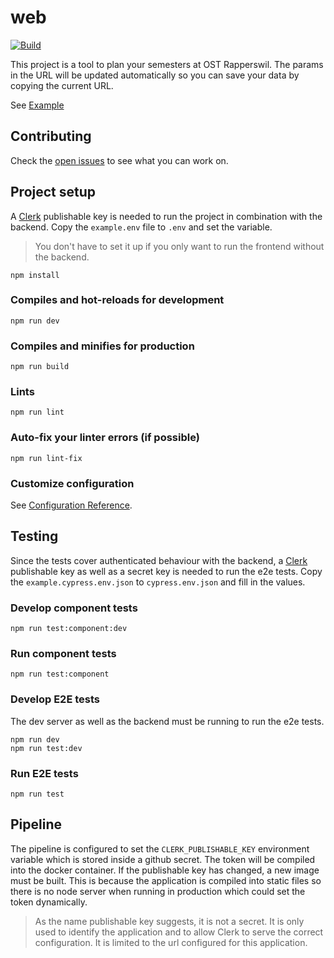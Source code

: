 # web

[![Build](https://github.com/lost-university/web/actions/workflows/ci.yml/badge.svg?branch=main)](https://github.com/lost-university/web/actions/workflows/ci.yml)

This project is a tool to plan your semesters at OST Rapperswil. The params in the URL will be updated automatically so you can save your data by copying the current URL.

See [Example](https://lost.university/#/plan/RheKoI_OOP1_AutPy_CN1_DMI_An1I-FP_OOP2_DigCod_CySec_AutoSpr_An2I-WE1_AlgDat_Bsys1_AIFo_Dbs1_EnglScience-ParProg_SecSoW_Bsys2_AIAp_DatEng_KommIng2-PmQm_CoBau_MsTe_CPl_SEP1_ExEv-CPlA_DSy_SEProj_SEP2_DigBusI-PF_AppArch_SAI21_WI2-CldSol_BAI21_PhAI)

## Contributing
Check the [open issues](https://github.com/lost-university/web/issues) to see what you can work on.

## Project setup

A [Clerk](https://clerk.com/) publishable key is needed to run the project in combination with the backend. Copy the `example.env` file to `.env` and set the variable. 
> You don't have to set it up if you only want to run the frontend without the backend. 

```
npm install
```

### Compiles and hot-reloads for development
```
npm run dev
```

### Compiles and minifies for production
```
npm run build
```

### Lints
```
npm run lint
```

### Auto-fix your linter errors (if possible)
```
npm run lint-fix
```

### Customize configuration
See [Configuration Reference](https://vitejs.dev/config/).

## Testing

Since the tests cover authenticated behaviour with the backend, a [Clerk](https://clerk.com/) publishable key as well as a secret key is needed to run the e2e tests. Copy the `example.cypress.env.json` to `cypress.env.json` and fill in the values. 

### Develop component tests
```
npm run test:component:dev
```

### Run component tests
```
npm run test:component
```

### Develop E2E tests
The dev server as well as the backend must be running to run the e2e tests.

```
npm run dev
npm run test:dev
```

### Run E2E tests
```
npm run test
```

## Pipeline

The pipeline is configured to set the `CLERK_PUBLISHABLE_KEY` environment variable which is stored inside a github secret. The token will be compiled into the docker container. If the publishable key has changed, a new image must be built. This is because the application is compiled into static files so there is no node server when running in production which could set the token dynamically. 
> As the name publishable key suggests, it is not a secret. It is only used to identify the application and to allow Clerk to serve the correct configuration. It is limited to the url configured for this application.



